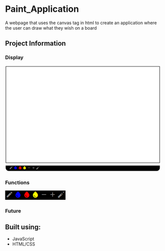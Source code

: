 # Paint_Application
A webpage that uses the canvas tag in html to create an application where the user can draw what they wish on a board

## Project Information

### Display

![This is an image](https://github.com/Mohammad0336/Paint_Application/blob/main/Images/Display.png)

### Functions

![This is an image](https://github.com/Mohammad0336/Paint_Application/blob/main/Images/IconBar.png)

### Future

## Built using:
- JavaScript
- HTML/CSS
